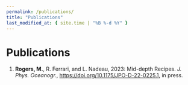 ```yaml
---
permalink: /publications/
title: "Publications"
last_modified_at: { site.time | "%B %-d %Y" }
---
```


# Publications

1. **Rogers, M.**, R. Ferrari, and L. Nadeau, 2023: Mid-depth Recipes. *J. Phys. Oceanogr.*, <https://doi.org/10.1175/JPO-D-22-0225.1>, in press. 